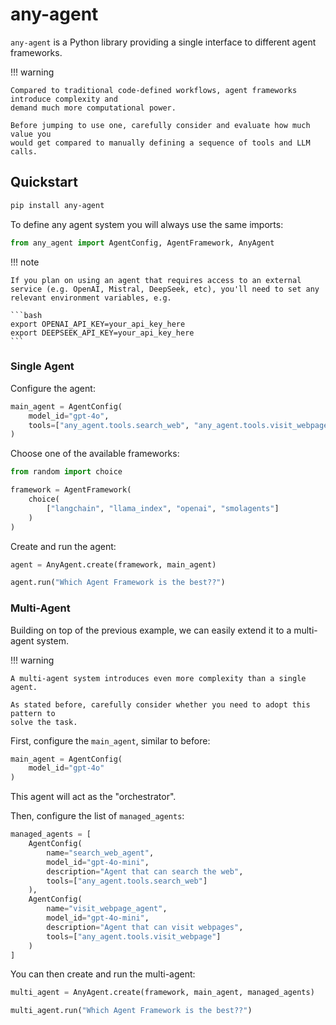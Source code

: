 # **any-agent**

`any-agent` is a Python library providing a single interface to different agent frameworks.

!!! warning

    Compared to traditional code-defined workflows, agent frameworks introduce complexity and
    demand much more computational power.

    Before jumping to use one, carefully consider and evaluate how much value you
    would get compared to manually defining a sequence of tools and LLM calls.

## Quickstart

```bash
pip install any-agent
```

To define any agent system you will always use the same imports:

```py
from any_agent import AgentConfig, AgentFramework, AnyAgent
```

!!! note

    If you plan on using an agent that requires access to an external service (e.g. OpenAI, Mistral, DeepSeek, etc), you'll need to set any relevant environment variables, e.g.

    ```bash
    export OPENAI_API_KEY=your_api_key_here
    export DEEPSEEK_API_KEY=your_api_key_here
    ```

### Single Agent

Configure the agent:

```py
main_agent = AgentConfig(
    model_id="gpt-4o",
    tools=["any_agent.tools.search_web", "any_agent.tools.visit_webpage"]
)
```

Choose one of the available frameworks:

```py
from random import choice

framework = AgentFramework(
    choice(
        ["langchain", "llama_index", "openai", "smolagents"]
    )
)
```

Create and run the agent:

```py
agent = AnyAgent.create(framework, main_agent)

agent.run("Which Agent Framework is the best??")
```

### Multi-Agent

Building on top of the previous example, we can easily extend it to a multi-agent system.

!!! warning

    A multi-agent system introduces even more complexity than a single agent.

    As stated before, carefully consider whether you need to adopt this pattern to
    solve the task.

First, configure the `main_agent`, similar to before:

```py
main_agent = AgentConfig(
    model_id="gpt-4o"
)
```

This agent will act as the "orchestrator".

Then, configure the list of `managed_agents`:

```py
managed_agents = [
    AgentConfig(
        name="search_web_agent",
        model_id="gpt-4o-mini",
        description="Agent that can search the web",
        tools=["any_agent.tools.search_web"]
    ),
    AgentConfig(
        name="visit_webpage_agent",
        model_id="gpt-4o-mini",
        description="Agent that can visit webpages",
        tools=["any_agent.tools.visit_webpage"]
    )
]
```

You can then create and run the multi-agent:

```py
multi_agent = AnyAgent.create(framework, main_agent, managed_agents)

multi_agent.run("Which Agent Framework is the best??")
```
